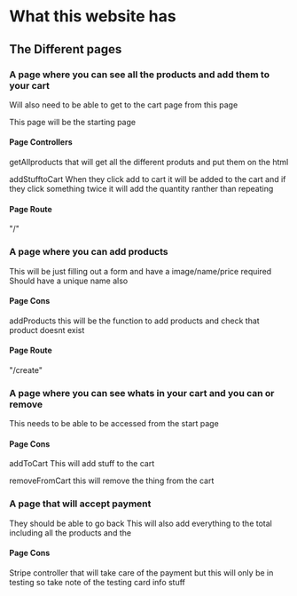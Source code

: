 # What this website has

## The Different pages 

### A page where you can see all the products and add them to your cart 

Will also need to be able to get to the cart page from this page 

This page will be the starting page

#### Page Controllers 

getAllproducts that will get all the different produts and put them on the html 

addStufftoCart When they click add to cart it will be added to the cart and if they click something twice it will add the quantity ranther than repeating 

#### Page Route

"/"

### A page where you can add products

This will be just filling out a form and have a image/name/price required Should have a unique name also

#### Page Cons

addProducts this will be the function to add products and check that product doesnt exist 

#### Page Route

"/create"


### A page where you can see whats in your cart and you can or remove 

This needs to be able to be accessed from the start page

#### Page Cons 

addToCart This will add stuff to the cart 

removeFromCart this will remove the thing from the cart 

### A page that will accept payment 

They should be able to go back This will also add everything to the total including all the products and the  

#### Page Cons 
Stripe controller that will take care of the payment but this will only be in testing so take note of the testing card info stuff



